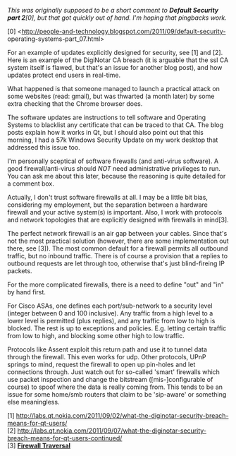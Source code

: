 _This was originally supposed to be a short comment to **Default Security part
2**[0], but that got quickly out of hand. I'm hoping that pingbacks work._

[0] <http://people-and-technology.blogspot.com/2011/09/default-security-
operating-systems-part_07.html>

For an example of updates explicitly designed for security, see [1] and [2].
Here is an example of the DigiNotar CA breach (it is arguable that the ssl CA
system itself is flawed, but that's an issue for another blog post), and how
updates protect end users in real-time.

What happened is that someone managed to launch a practical attack on some
websites (read: gmail), but was thwarted (a month later) by some extra
checking that the Chrome browser does.

The software updates are instructions to tell software and Operating Systems
to blacklist any certificate that can be traced to that CA. The blog posts
explain how it works in Qt, but I should also point out that this morning, I
had a 57k Windows Security Update on my work desktop that addressed this issue
too.

I'm personally sceptical of software firewalls (and anti-virus software). A
good firewall/anti-virus should *NOT* need administrative privileges to run.
You can ask me about this later, because the reasoning is quite detailed for a
comment box.

Actually, I don't trust software firewalls at all. I may be a little bit bias,
considering my employment, but the separation between a hardware firewall and
your active system(s) is important. Also, I work with protocols and network
topologies that are explicitly designed with firewalls in mind[3].

The perfect network firewall is an air gap between your cables. Since that's
not the most practical solution (however, there are some implementation out
there, see [3]). The most common default for a firewall permits all outbound
traffic, but no inbound traffic. There is of course a provision that a replies
to outbound requests are let through too, otherwise that's just blind-fireing
IP packets.

For the more complicated firewalls, there is a need to define "out" and "in"
by hand first.

For Cisco ASAs, one defines each port/sub-network to a security level (integer
between 0 and 100 inclusive). Any traffic from a high level to a lower level
is permitted (plus replies), and any traffic from low to high is blocked. The
rest is up to exceptions and policies. E.g. letting certain traffic from low
to high, and blocking some other high to low traffic.

Protocols like Assent exploit this return path and use it to tunnel data
through the firewall. This even works for udp. Other protocols, UPnP springs
to mind, request the firewall to open up pin-holes and let connections
through. Just watch out for so-called 'smart' firewalls which use packet
inspection and change the bitstream ([mis-]configurable of course) to spoof
where the data is really coming from. This tends to be an issue for some
home/smb routers that claim to be 'sip-aware' or something else meaningless.

[1] <http://labs.qt.nokia.com/2011/09/02/what-the-diginotar-security-breach-means-for-qt-users/>  
[2] <http://labs.qt.nokia.com/2011/09/07/what-the-diginotar-security-breach-means-for-qt-users-continued/>  
[3] **[Firewall Traversal](http://blog.condi.me/blog/firewall-traversal/)**

